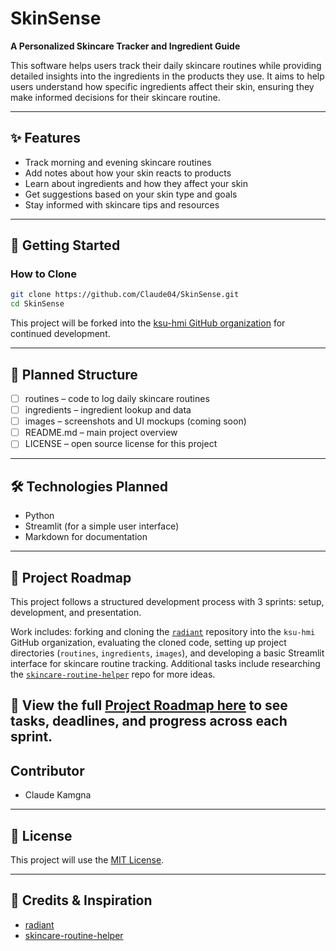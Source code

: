 # SkinSense

**A Personalized Skincare Tracker and Ingredient Guide**

This software helps users track their daily skincare routines while providing detailed insights into the ingredients in the products they use. It aims to help users understand how specific ingredients affect their skin, ensuring they make informed decisions for their skincare routine.

---

## ✨ Features

- Track morning and evening skincare routines
- Add notes about how your skin reacts to products
- Learn about ingredients and how they affect your skin
- Get suggestions based on your skin type and goals
- Stay informed with skincare tips and resources

---

## 🧭 Getting Started

### How to Clone

```bash
git clone https://github.com/Claude04/SkinSense.git
cd SkinSense
```

This project will be forked into the [ksu-hmi GitHub organization](https://github.com/orgs/ksu-hmi/repositories) for continued development.

---

## 📁 Planned Structure

- [ ] routines – code to log daily skincare routines
- [ ] ingredients – ingredient lookup and data
- [ ] images – screenshots and UI mockups (coming soon)
- [ ] README.md – main project overview
- [ ] LICENSE – open source license for this project

---

## 🛠️ Technologies Planned

- Python
- Streamlit (for a simple user interface)
- Markdown for documentation

---

## 📍 Project Roadmap

This project follows a structured development process with 3 sprints: setup, development, and presentation.

Work includes: forking and cloning the [`radiant`](https://github.com/trnle/radiant) repository into the `ksu-hmi` GitHub organization, evaluating the cloned code, setting up project directories (`routines`, `ingredients`, `images`), and developing a basic Streamlit interface for skincare routine tracking. Additional tasks include researching the [`skincare-routine-helper`](https://github.com/florating/skincare-routine-helper) repo for more ideas.

📄 View the full [Project Roadmap here](projectroadmap.md) to see tasks, deadlines, and progress across each sprint.
---

## Contributor

- Claude Kamgna

---

## 📄 License

This project will use the [MIT License](https://choosealicense.com/licenses/mit/).

---

## 🙌 Credits & Inspiration

- [radiant](https://github.com/trnle/radiant?tab=readme-ov-file)
- [skincare-routine-helper](https://github.com/florating/skincare-routine-helper)
